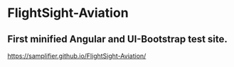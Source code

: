 # FlightSight-Aviation
## First minified Angular and UI-Bootstrap test site.    
https://samplifier.github.io/FlightSight-Aviation/
